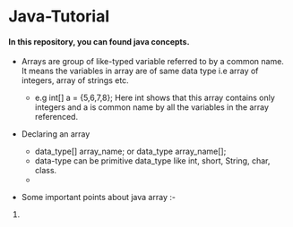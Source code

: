 # Java-Tutorial
#### In this repository, you can found java concepts.

- Arrays are group of like-typed variable referred to by a common name. It means the variables in array are of same data type i.e array of integers, array of strings etc.

    - e.g int[] a = {5,6,7,8};
Here int shows that this array contains only integers and a is common name by all the variables in the array referenced.

- Declaring an array
    - data_type[] array_name; or data_type array_name[];
    - data-type can be primitive data_type like int, short, String, char, class.
    - 


- Some important points about java array :-
1. 
